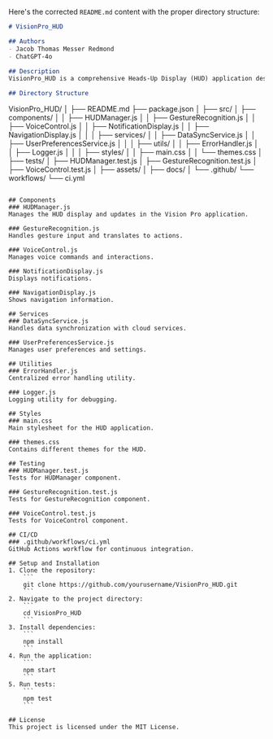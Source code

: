 Here's the corrected `README.md` content with the proper directory structure:

```markdown
# VisionPro_HUD

## Authors
- Jacob Thomas Messer Redmond
- ChatGPT-4o

## Description
VisionPro_HUD is a comprehensive Heads-Up Display (HUD) application designed for Apple's Vision Pro. It leverages advanced augmented reality features, gesture controls, and voice commands to provide real-time updates and a seamless user experience. This project includes various components and services that manage notifications, navigation, health metrics, data synchronization, and user preferences.

## Directory Structure
```
VisionPro_HUD/
│
├── README.md
├── package.json
│
├── src/
│   ├── components/
│   │   ├── HUDManager.js
│   │   ├── GestureRecognition.js
│   │   ├── VoiceControl.js
│   │   ├── NotificationDisplay.js
│   │   ├── NavigationDisplay.js
│   │
│   ├── services/
│   │   ├── DataSyncService.js
│   │   ├── UserPreferencesService.js
│   │
│   ├── utils/
│   │   ├── ErrorHandler.js
│   │   ├── Logger.js
│   │
│   ├── styles/
│   │   ├── main.css
│   │   └── themes.css
│
├── tests/
│   ├── HUDManager.test.js
│   ├── GestureRecognition.test.js
│   ├── VoiceControl.test.js
│
├── assets/
│
├── docs/
│
└── .github/
    └── workflows/
        └── ci.yml
```

## Components
### HUDManager.js
Manages the HUD display and updates in the Vision Pro application.

### GestureRecognition.js
Handles gesture input and translates to actions.

### VoiceControl.js
Manages voice commands and interactions.

### NotificationDisplay.js
Displays notifications.

### NavigationDisplay.js
Shows navigation information.

## Services
### DataSyncService.js
Handles data synchronization with cloud services.

### UserPreferencesService.js
Manages user preferences and settings.

## Utilities
### ErrorHandler.js
Centralized error handling utility.

### Logger.js
Logging utility for debugging.

## Styles
### main.css
Main stylesheet for the HUD application.

### themes.css
Contains different themes for the HUD.

## Testing
### HUDManager.test.js
Tests for HUDManager component.

### GestureRecognition.test.js
Tests for GestureRecognition component.

### VoiceControl.test.js
Tests for VoiceControl component.

## CI/CD
### .github/workflows/ci.yml
GitHub Actions workflow for continuous integration.

## Setup and Installation
1. Clone the repository:
    ```
    git clone https://github.com/yourusername/VisionPro_HUD.git
    ```
2. Navigate to the project directory:
    ```
    cd VisionPro_HUD
    ```
3. Install dependencies:
    ```
    npm install
    ```
4. Run the application:
    ```
    npm start
    ```
5. Run tests:
    ```
    npm test
    ```

## License
This project is licensed under the MIT License.
```

